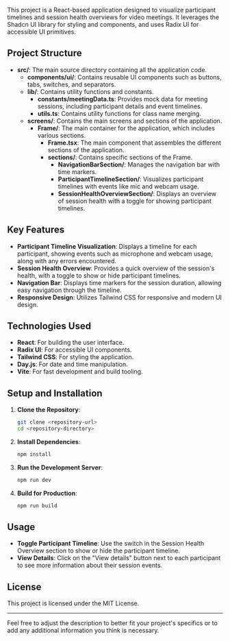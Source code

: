 
This project is a React-based application designed to visualize participant timelines and session health overviews for video meetings. It leverages the Shadcn UI library for styling and components, and uses Radix UI for accessible UI primitives.

## Project Structure

- **src/**: The main source directory containing all the application code.
  - **components/ui/**: Contains reusable UI components such as buttons, tabs, switches, and separators.
  - **lib/**: Contains utility functions and constants.
    - **constants/meetingData.ts**: Provides mock data for meeting sessions, including participant details and event timelines.
    - **utils.ts**: Contains utility functions for class name merging.
  - **screens/**: Contains the main screens and sections of the application.
    - **Frame/**: The main container for the application, which includes various sections.
      - **Frame.tsx**: The main component that assembles the different sections of the application.
      - **sections/**: Contains specific sections of the Frame.
        - **NavigationBarSection/**: Manages the navigation bar with time markers.
        - **ParticipantTimelineSection/**: Visualizes participant timelines with events like mic and webcam usage.
        - **SessionHealthOverviewSection/**: Displays an overview of session health with a toggle for showing participant timelines.

## Key Features

- **Participant Timeline Visualization**: Displays a timeline for each participant, showing events such as microphone and webcam usage, along with any errors encountered.
- **Session Health Overview**: Provides a quick overview of the session's health, with a toggle to show or hide participant timelines.
- **Navigation Bar**: Displays time markers for the session duration, allowing easy navigation through the timeline.
- **Responsive Design**: Utilizes Tailwind CSS for responsive and modern UI design.

## Technologies Used

- **React**: For building the user interface.
- **Radix UI**: For accessible UI components.
- **Tailwind CSS**: For styling the application.
- **Day.js**: For date and time manipulation.
- **Vite**: For fast development and build tooling.

## Setup and Installation

1. **Clone the Repository**: 
   ```bash
   git clone <repository-url>
   cd <repository-directory>
   ```

2. **Install Dependencies**: 
   ```bash
   npm install
   ```

3. **Run the Development Server**: 
   ```bash
   npm run dev
   ```

4. **Build for Production**: 
   ```bash
   npm run build
   ```

## Usage

- **Toggle Participant Timeline**: Use the switch in the Session Health Overview section to show or hide the participant timeline.
- **View Details**: Click on the "View details" button next to each participant to see more information about their session events.

## License

This project is licensed under the MIT License.

---

Feel free to adjust the description to better fit your project's specifics or to add any additional information you think is necessary.
